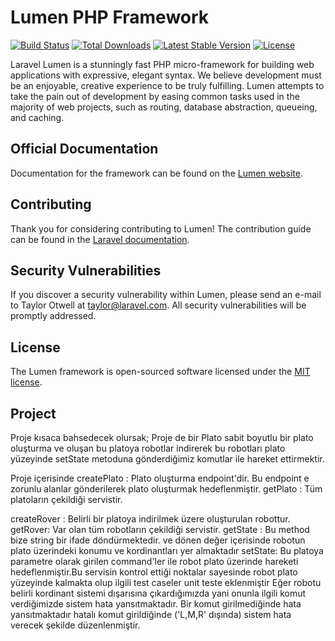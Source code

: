 # Lumen PHP Framework

[![Build Status](https://travis-ci.org/laravel/lumen-framework.svg)](https://travis-ci.org/laravel/lumen-framework)
[![Total Downloads](https://img.shields.io/packagist/dt/laravel/framework)](https://packagist.org/packages/laravel/lumen-framework)
[![Latest Stable Version](https://img.shields.io/packagist/v/laravel/framework)](https://packagist.org/packages/laravel/lumen-framework)
[![License](https://img.shields.io/packagist/l/laravel/framework)](https://packagist.org/packages/laravel/lumen-framework)

Laravel Lumen is a stunningly fast PHP micro-framework for building web applications with expressive, elegant syntax. We believe development must be an enjoyable, creative experience to be truly fulfilling. Lumen attempts to take the pain out of development by easing common tasks used in the majority of web projects, such as routing, database abstraction, queueing, and caching.

## Official Documentation

Documentation for the framework can be found on the [Lumen website](https://lumen.laravel.com/docs).

## Contributing

Thank you for considering contributing to Lumen! The contribution guide can be found in the [Laravel documentation](https://laravel.com/docs/contributions).

## Security Vulnerabilities

If you discover a security vulnerability within Lumen, please send an e-mail to Taylor Otwell at taylor@laravel.com. All security vulnerabilities will be promptly addressed.

## License

The Lumen framework is open-sourced software licensed under the [MIT license](https://opensource.org/licenses/MIT).


## Project

Proje kısaca bahsedecek olursak;
Proje de bir Plato sabit boyutlu bir plato oluşturma ve oluşan bu platoya robotlar indirerek bu robotları plato yüzeyinde setState metoduna gönderdiğimiz komutlar ile hareket ettirmektir.

Proje içerisinde
createPlato : Plato oluşturma endpoint'dir. Bu endpoint e zorunlu alanlar gönderilerek plato oluşturmak hedeflenmiştir.
getPlato : Tüm platoların çekildiği servistir.

createRover : Belirli bir platoya indirilmek üzere oluşturulan robottur.
getRover: Var olan tüm robotların çekildiği servistir.
getState : Bu method bize string bir ifade döndürmektedir. ve dönen değer içerisinde robotun plato üzerindeki konumu ve kordinantları yer almaktadır
setState: Bu platoya parametre olarak girilen command'ler ile robot plato üzerinde hareketi hedeflenmiştir.Bu servisin kontrol ettiği noktalar sayesinde robot plato yüzeyinde kalmakta olup ilgili test caseler unit teste eklenmiştir
Eğer robotu belirli kordinant sistemi dışarısına çıkardığımızda yani onunla ilgili komut verdiğimizde sistem hata yansıtmaktadır.
Bir komut girilmediğinde hata yansıtmaktadır
hatalı komut girildiğinde ('L,M,R' dışında) sistem hata verecek şekilde düzenlenmiştir.


